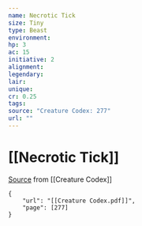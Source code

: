 ```yaml
---
name: Necrotic Tick
size: Tiny
type: Beast
environment: 
hp: 3
ac: 15
initiative: 2
alignment: 
legendary: 
lair: 
unique: 
cr: 0.25
tags: 
source: "Creature Codex: 277"
url: ""
---
```

# [[Necrotic Tick]]

[Source](zotero://open-pdf/library/items/NTNKJRHG?page=277) from [[Creature Codex]]

```pdf
{
	"url": "[[Creature Codex.pdf]]",
	"page": [277]
}
```

